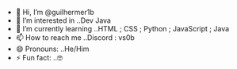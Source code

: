 - 👋 Hi, I’m @guilhermer1b
- 👀 I’m interested in ..Dev Java
- 🌱 I’m currently learning ..HTML ; CSS ; Python ; JavaScript ; Java
- 📫 How to reach me ..Discord : vs0b
- 😄 Pronouns: ..He/Him
- ⚡ Fun fact: ..🤓

<!---
guilhermer1b/guilhermer1b is a ✨ special ✨ repository because its `README.md` (this file) appears on your GitHub profile.
You can click the Preview link to take a look at your changes.
--->
